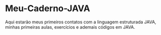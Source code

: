 # Meu-Caderno-JAVA
Aqui estarão meus primeiros contatos com a linguagem estruturada JAVA, minhas primeiras aulas, exercícios e ademais códigos em JAVA.
